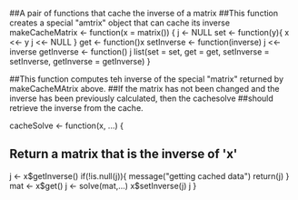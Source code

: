 ##A pair of functions that cache the inverse of a matrix
##This function creates a special "amtrix" object that can cache its inverse 
makeCacheMatrix <- function(x = matrix()) {
  j <- NULL
  set <- function(y){
  x <<- y
  j <<- NULL
  }
  get <- function()x
  setInverse <- function(inverse) j <<- inverse
  getInverse <- function() j 
  list(set = set, get = get, 
  setInverse = setInverse, 
  getInverse = getInverse)
}

##This function computes teh inverse of the special "matrix" returned by makeCacheMAtrix above.
##If the matrix has not been changed and the inverse has been previously calculated, then the cachesolve
##should retrieve the inverse from the cache.

cacheSolve <- function(x, ...) {
## Return a matrix that is the inverse of 'x'
  j <- x$getInverse()
  if(!is.null(j)){
  message("getting cached data")
  return(j)
  }
  mat <- x$get()
  j <- solve(mat,...)
  x$setInverse(j)
  j
}
